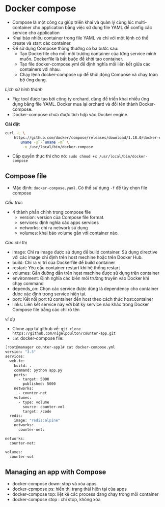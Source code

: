 # Docker compose
- Compose là một công cụ giúp triển khai và quản lý cùng lúc multi-container cho application bằng việc sử dụng file YAML để config các service cho application
- Khai báo nhiều container trong file YAML và chỉ với một lệnh có thể create và start các container.
- Để sử dụng Compose thông thường có ba bước sau:
  - Tạo Dockerfile cho mỗi môi trường container của từng service mình muốn. Dockerfile là bắt buộc để khởi tạo container.
  - Tạo file docker-compose.yml để định nghĩa mối liên kết giữa các containers với nhau.
  - Chạy lệnh docker-compose up để khởi động Compose và chạy toàn bộ ứng dụng.

*Lịch sử hình thành*
- Fig: tool được tạo bởi công ty orchard, dùng để triển khai nhiều ứng dụng bằng file YAML. Docker mua lại orchard và đổi tên thành Docker-compose. 
- Docker-compose chưa được tích hợp vào Docker engine.

**Cài đặt**

```sh
curl -L \
	https://github.com/docker/compose/releases/download/1.18.0/docker-compose-`\
	   uname -s`-`uname -m` \
		-o /usr/local/bin/docker-compose
```

- Cấp quyền thực thi cho nó: `sudo chmod +x /usr/local/bin/docker-compose`

## Compose file
- Mặc định: `docker-compose.yaml`. Có thể sử dụng `-f` để tùy chọn file compose

*Cấu trúc*

- 4 thành phần chính trong compose file
  - version:  version của Compose file format.
  - services: định nghĩa các apps services
  - networks: chỉ ra network sử dụng
  - volumes: khai báo volume gắn với container nào.

*Các chỉ thị*

- image: Chỉ ra image được sử dụng để build container. Sử dụng directive với các image chỉ định trên host mechine hoặc trên Docker Hub.
- build: Chỉ ra vị trí của Dockerfile để build container
- restart: Yêu cầu container restart khi hệ thống restart
- volumes: Gắn đường dẫn trên host machine được sử dụng trên container
- environment: Định nghĩa các biến môi trường truyền vào Docker khi chạy command
- depends_on: Chọn các service được dùng là dependency cho container được xác định trong service hiện tại.
- port: Kết nối port từ container đến host theo cách thức host:container
- links: Liên kết service này với bất kỳ service nào khác trong Docker Compose file bằng các chỉ rõ tên

*ví dụ*
- Clone app từ github về: `git clone https://github.com/nigelpoulton/counter-app.git`
- `cat` docker-compose file:

```sh
[root@manager counter-app]# cat docker-compose.yml 
version: "3.5"
services:
  web-fe:
    build: .
    command: python app.py
    ports:
      - target: 5000
        published: 5000
    networks:
      - counter-net
    volumes:
      - type: volume
        source: counter-vol
        target: /code
  redis:
    image: "redis:alpine"
    networks:
      counter-net:

networks:
  counter-net:

volumes:
  counter-vol
```
## Managing an app with Compose
- docker-compose down: stop và xóa apps.
- docker-cpmpose ps: hiển thị trạng thái hiện tại của apps
- docker-compose top: liệt kê các process đang chạy trong mỗi container
- docker-compose stop : chỉ stop, không xóa
